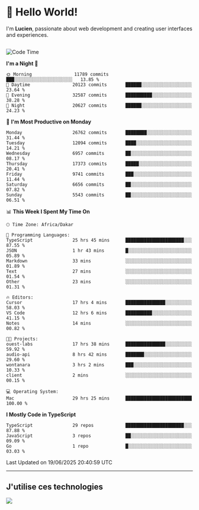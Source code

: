 # 👋 Hello World!

I'm **Lucien**, passionate about web development and creating user interfaces and experiences.

##

<!--START_SECTION:waka-->
![Code Time](http://img.shields.io/badge/Code%20Time-3%2C220%20hrs%2029%20mins-blue)

**I'm a Night 🦉** 

```text
🌞 Morning                11789 commits       ███░░░░░░░░░░░░░░░░░░░░░░   13.85 % 
🌆 Daytime                20123 commits       ██████░░░░░░░░░░░░░░░░░░░   23.64 % 
🌃 Evening                32587 commits       ██████████░░░░░░░░░░░░░░░   38.28 % 
🌙 Night                  20627 commits       ██████░░░░░░░░░░░░░░░░░░░   24.23 % 
```
📅 **I'm Most Productive on Monday** 

```text
Monday                   26762 commits       ████████░░░░░░░░░░░░░░░░░   31.44 % 
Tuesday                  12094 commits       ████░░░░░░░░░░░░░░░░░░░░░   14.21 % 
Wednesday                6957 commits        ██░░░░░░░░░░░░░░░░░░░░░░░   08.17 % 
Thursday                 17373 commits       █████░░░░░░░░░░░░░░░░░░░░   20.41 % 
Friday                   9741 commits        ███░░░░░░░░░░░░░░░░░░░░░░   11.44 % 
Saturday                 6656 commits        ██░░░░░░░░░░░░░░░░░░░░░░░   07.82 % 
Sunday                   5543 commits        ██░░░░░░░░░░░░░░░░░░░░░░░   06.51 % 
```


📊 **This Week I Spent My Time On** 

```text
🕑︎ Time Zone: Africa/Dakar

💬 Programming Languages: 
TypeScript               25 hrs 45 mins      ██████████████████████░░░   87.55 % 
JSON                     1 hr 43 mins        █░░░░░░░░░░░░░░░░░░░░░░░░   05.89 % 
Markdown                 33 mins             ░░░░░░░░░░░░░░░░░░░░░░░░░   01.89 % 
Text                     27 mins             ░░░░░░░░░░░░░░░░░░░░░░░░░   01.54 % 
Other                    23 mins             ░░░░░░░░░░░░░░░░░░░░░░░░░   01.31 % 

🔥 Editors: 
Cursor                   17 hrs 4 mins       ███████████████░░░░░░░░░░   58.03 % 
VS Code                  12 hrs 6 mins       ██████████░░░░░░░░░░░░░░░   41.15 % 
Notes                    14 mins             ░░░░░░░░░░░░░░░░░░░░░░░░░   00.82 % 

🐱‍💻 Projects: 
ouest-labs               17 hrs 38 mins      ███████████████░░░░░░░░░░   59.92 % 
audio-api                8 hrs 42 mins       ███████░░░░░░░░░░░░░░░░░░   29.60 % 
wontanara                3 hrs 2 mins        ███░░░░░░░░░░░░░░░░░░░░░░   10.33 % 
client                   2 mins              ░░░░░░░░░░░░░░░░░░░░░░░░░   00.15 % 

💻 Operating System: 
Mac                      29 hrs 25 mins      █████████████████████████   100.00 % 
```

**I Mostly Code in TypeScript** 

```text
TypeScript               29 repos            ██████████████████████░░░   87.88 % 
JavaScript               3 repos             ██░░░░░░░░░░░░░░░░░░░░░░░   09.09 % 
Go                       1 repo              █░░░░░░░░░░░░░░░░░░░░░░░░   03.03 % 
```




 Last Updated on 19/06/2025 20:40:59 UTC
<!--END_SECTION:waka-->
---

## J'utilise ces technologies

<p align="left">
  <a href="https://skillicons.dev">
    <img src="https://skillicons.dev/icons?i=ts,js,go,ruby,css,scss,tailwind,react,vite,nextjs,docker,figma,ableton" />
  </a>
</p>

